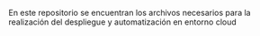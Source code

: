 En este repositorio se encuentran los archivos necesarios para la realización del despliegue y automatización en entorno cloud
